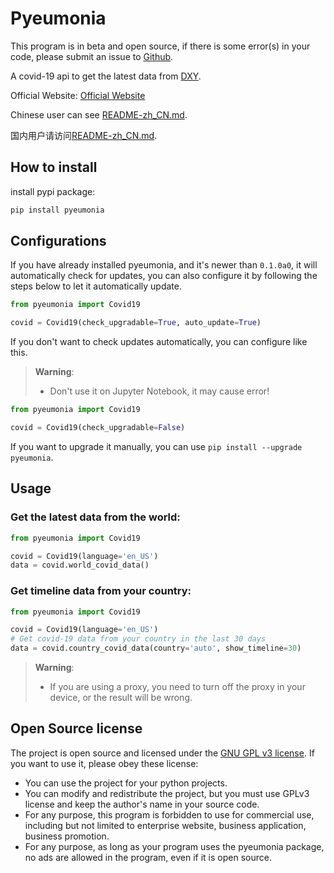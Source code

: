 # Pyeumonia

This program is in beta and open source, if there is some error(s) in your code, please submit an issue to [Github](https://github.com/pyeumonia/pyeumonia/issues).

A covid-19 api to get the latest data from [DXY](https://ncov.dxy.cn/ncovh5/view/pneumonia).

Official Website: [Official Website](https://pyeumonia.icu)

Chinese user can see [README-zh_CN.md](https://pyeumonia.icu/zh_CN).

国内用户请访问[README-zh_CN.md](https://pyeumonia.icu/zh_CN).

## How to install

install pypi package:

```bash
pip install pyeumonia
```

## Configurations

If you have already installed pyeumonia, and it's newer than `0.1.0a0`, it will automatically check for updates, you can also configure it by following the steps below to let it automatically update.

```python
from pyeumonia import Covid19

covid = Covid19(check_upgradable=True, auto_update=True)
```

If you don't want to check updates automatically, you can configure like this.

> **Warning**:
>
> - Don't use it on Jupyter Notebook, it may cause error!

```python
from pyeumonia import Covid19

covid = Covid19(check_upgradable=False)
```

If you want to upgrade it manually, you can use `pip install --upgrade pyeumonia`.

## Usage

### Get the latest data from the world:

```python
from pyeumonia import Covid19

covid = Covid19(language='en_US')
data = covid.world_covid_data()
```

### Get timeline data from your country:

```python
from pyeumonia import Covid19

covid = Covid19(language='en_US')
# Get covid-19 data from your country in the last 30 days
data = covid.country_covid_data(country='auto', show_timeline=30)
```

> **Warning**:
>
> - If you are using a proxy, you need to turn off the proxy in your device, or the result will be wrong.

## Open Source license

The project is open source and licensed under the [GNU GPL v3 license](https://www.gnu.org/licenses/gpl-3.0.txt). If you want to use it, please obey these license:

- You can use the project for your python projects.
- You can modify and redistribute the project, but you must use GPLv3 license and keep the author's name in your source code.
- For any purpose, this program is forbidden to use for commercial use, including but not limited to enterprise website, business application, business promotion.
- For any purpose, as long as your program uses the pyeumonia package, no ads are allowed in the program, even if it is open source.
